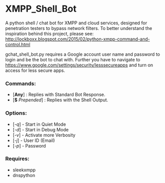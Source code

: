 # XMPP_Shell_Bot
A python shell / chat bot for XMPP and cloud services, designed for penetration testers to bypass network filters.
To better understand the inspiration behind this project, please see: http://lockboxx.blogspot.com/2015/02/python-xmpp-command-and-control.html

gchat_shell_bot.py requires a Google account user name and password to login and be the bot to chat with. 
Further you have to navigate to https://www.google.com/settings/security/lesssecureapps and turn on access for less secure apps.

### Commands:
- [**Any**] : Replies with Standard Bot Response.
- [**$** *Prepended*] : Replies with the Shell Output.

### Options:
- [*-q*] - Start in Quiet Mode
- [*-d*] - Start in Debug Mode
- [*-v*] - Activate more Verbosity
- [*-j*] - User ID (Email)
- [*-p*] - Password

### Requires:
  - sleekxmpp
  - dnspython
